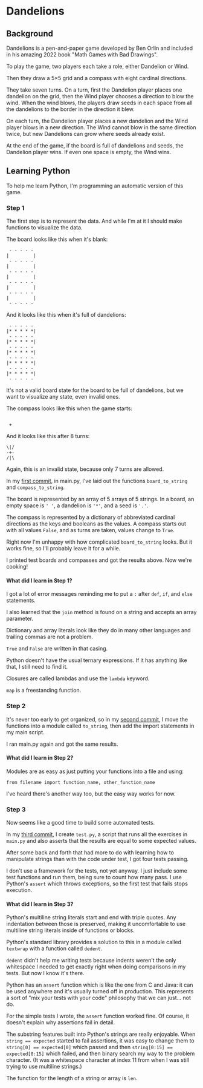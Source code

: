 # Dandelions

## Background

Dandelions is a pen-and-paper game developed by Ben Orlin and included in his amazing 2022 book
"Math Games with Bad Drawings".

To play the game, two players each take a role, either Dandelion or Wind.

Then they draw a 5&times;5 grid and a compass with eight cardinal directions.

They take seven turns. On a turn, first the Dandelion player places one dandelion on the grid,
then the Wind player chooses a direction to blow the wind. When the wind blows, the players draw
seeds in each space from all the dandelions to the border in the direction it blew.

On each turn, the Dandelion player places a new dandelion and the Wind player blows in a new
direction. The Wind cannot blow in the same direction twice, but new Dandelions can grow where seeds
already exist.

At the end of the game, if the board is full of dandelions and seeds, the Dandelion player wins. If
even one space is empty, the Wind wins.

## Learning Python

To help me learn Python, I'm programming an automatic version of this game.

### Step 1

The first step is to represent the data. And while I'm at it I should make functions to visualize
the data.

The board looks like this when it's blank:

```
 - - - - -
|         |
 - - - - -
|         |
 - - - - -
|         |
 - - - - -
|         |
 - - - - -
|         |
 - - - - -
```

And it looks like this when it's full of dandelions:

```
 - - - - -
|* * * * *|
 - - - - -
|* * * * *|
 - - - - -
|* * * * *|
 - - - - -
|* * * * *|
 - - - - -
|* * * * *|
 - - - - -
```

It's not a valid board state for the board to be full of dandelions, but we want to visualize any
state, even invalid ones.

The compass looks like this when the game starts:

```

 +

```

And it looks like this after 8 turns:

```
\|/
-+-
/|\
```

Again, this is an invalid state, because only 7 turns are allowed.

In my [first commit](https://github.com/dankuck/dan-learns-python/commit/b70678701aa3ccab74792be325fa41d0a3e110d1),
in main.py, I've laid out the functions `board_to_string` and
`compass_to_string`.

The board is represented by an array of 5 arrays of 5 strings. In a board, an empty space is `' '`,
a dandelion is `'*'`, and a seed is `'.'`.

The compass is represented by a dictionary of abbreviated cardinal directions as the keys and
booleans as the values. A compass starts out with all values `False`, and as turns are taken, values
change to `True`.

Right now I'm unhappy with how complicated `board_to_string` looks. But it works fine, so I'll
probably leave it for a while.

I printed test boards and compasses and got the results above. Now we're cooking!

#### What did I learn in Step 1?

I got a lot of error messages reminding me to put a `:` after `def`, `if`, and `else` statements.

I also learned that the `join` method is found on a string and accepts an array parameter.

Dictionary and array literals look like they do in many other languages and trailing commas are not
a problem.

`True` and `False` are written in that casing.

Python doesn't have the usual ternary expressions. If it has anything like that, I still need to
find it.

Closures are called lambdas and use the `lambda` keyword.

`map` is a freestanding function.

### Step 2

It's never too early to get organized, so in my [second commit](https://github.com/dankuck/dan-learns-python/commit/42000deb5bfaf76817e7d22614eada67e33332f1),
I move the functions into a module called `to_string`, then add the import statements in my main
script.

I ran main.py again and got the same results.

#### What did I learn in Step 2?

Modules are as easy as just putting your functions into a file and using:

`from filename import function_name, other_function_name`

I've heard there's another way too, but the easy way works for now.

### Step 3

Now seems like a good time to build some automated tests.

In my [third commit](https://github.com/dankuck/dan-learns-python/commit/e377d438b18fa4976a56261b6ba39e4aca4a1d54), I create `test.py`, a script that runs all the exercises in `main.py` and also
asserts that the results are equal to some expected values.

After some back and forth that had more to do with learning how to manipulate strings than with the
code under test, I got four tests passing.

I don't use a framework for the tests, not yet anyway. I just include some test functions and run
them, being sure to count how many pass. I use Python's `assert` which throws exceptions, so
the first test that fails stops execution.

#### What did I learn in Step 3?

Python's multiline string literals start and end with triple quotes. Any indentation between those
is preserved, making it uncomfortable to use multiline string literals inside of functions or
blocks.

Python's standard library provides a solution to this in a module called `textwrap` with a function
called `dedent`.

`dedent` didn't help me writing tests because indents weren't the only whitespace I needed to get
exactly right when doing comparisons in my tests. But now I know it's there.

Python has an `assert` function which is like the one from C and Java: it can be used anywhere and
it's usually turned off in production. This represents a sort of "mix your tests with your code"
philosophy that we can just... not do.

For the simple tests I wrote, the `assert` function worked fine. Of course, it doesn't explain why
assertions fail in detail.

The substring features built into Python's strings are really enjoyable. When `string == expected`
started to fail assertions, it was easy to change them to `string[0] == expected[0]` which passed
and then `string[0:15] == expected[0:15]` which failed, and then binary search my way to the
problem character. (It was a whitespace character at index 11 from when I was still trying to use
multiline strings.)

The function for the length of a string or array is `len`.
